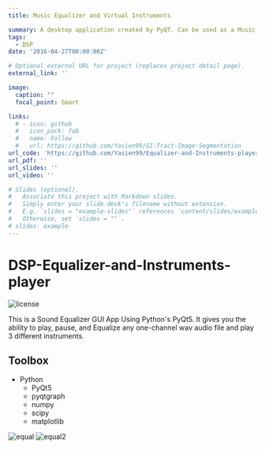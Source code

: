 ```yaml
---
title: Music Equalizer and Virtual Instruments

summary: A desktop application created by PyQT. Can be used as a Music Player. In addition, can do signal processing on songs to supress certain musical instruments or emphasize certain instruments. There is some built-in virtual musical instruments which you can play with and generate notes.
tags:
  - DSP
date: '2016-04-27T00:00:00Z'

# Optional external URL for project (replaces project detail page).
external_link: ''

image:
  caption: ""
  focal_point: Smart

links:
  # - icon: github
  #   icon_pack: fab
  #   name: Follow
  #   url: https://github.com/Yasien99/GI-Tract-Image-Segmentation
url_code: 'https://github.com/Yasien99/Equalizer-and-Instruments-player'
url_pdf: ''
url_slides: ''
url_video: ''

# Slides (optional).
#   Associate this project with Markdown slides.
#   Simply enter your slide deck's filename without extension.
#   E.g. `slides = "example-slides"` references `content/slides/example-slides.md`.
#   Otherwise, set `slides = ""`.
# slides: example
---
```


# DSP-Equalizer-and-Instruments-player
<p align="Left">
  <img src="https://img.shields.io/github/license/RamadanIbrahem98/sound-equalizer?style=plastic&logo=appveyor&color=blue" alt="license" />
</p>

This is a Sound Equalizer GUI App Using Python's PyQt5. It gives you the ability to play, pause, and Equalize any one-channel wav audio file and play 3 different instruments.

## Toolbox

-   Python
    -   PyQt5
    -   pyqtgraph
    -   numpy
    -   scipy
    -   matplotlib

![equal](https://github.com/Yasien99/Equalizer-and-Instruments-player/assets/55417069/2bb8eb50-bf53-418a-a602-ffa078887d8e)
![equal2](https://github.com/Yasien99/Equalizer-and-Instruments-player/assets/55417069/6219add6-4b1e-4f4a-9233-e91e4143b5c2)



